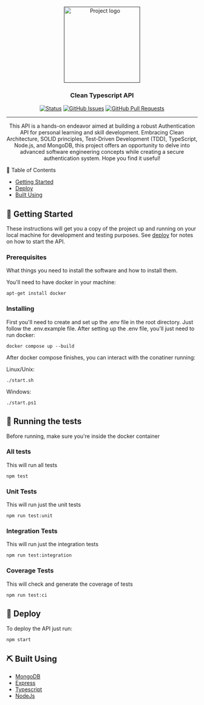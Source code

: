 <p align="center">
  <a href="" rel="noopener">
 <img width=200px height=200px src="https://cdn-icons-png.flaticon.com/512/10169/10169741.png" alt="Project logo"></a>
</p>

<h3 align="center">Clean Typescript API</h3>

<div align="center">

  [![Status](https://img.shields.io/badge/status-active-success.svg)]() 
  [![GitHub Issues](https://img.shields.io/github/issues/kylelobo/The-Documentation-Compendium.svg)](https://github.com/kylelobo/The-Documentation-Compendium/issues)
  [![GitHub Pull Requests](https://img.shields.io/github/issues-pr/kylelobo/The-Documentation-Compendium.svg)](https://github.com/kylelobo/The-Documentation-Compendium/pulls)

</div>

---

<p align="center">
  This API is a hands-on endeavor aimed at building a robust Authentication API for personal learning and skill development. Embracing Clean Architecture, SOLID principles, Test-Driven Development (TDD), TypeScript, Node.js, and MongoDB, this project offers an opportunity to delve into advanced software engineering concepts while creating a secure authentication system. Hope you find it useful!
</p

## 📝 Table of Contents
- [Getting Started](#getting_started)
- [Deploy](#deploy)
- [Built Using](#built_using)

## 🏁 Getting Started <a name = "getting_started"></a>
These instructions will get you a copy of the project up and running on your local machine for development and testing purposes. See [deploy](#deploy) for notes on how to start the API.

### Prerequisites
What things you need to install the software and how to install them.

You'll need to have docker in your machine:
```
apt-get install docker
```

### Installing
First you'll need to create and set up the .env file in the root directory. Just follow the .env.example file. 
After setting up the .env file, you'll just need to run docker:

```
docker compose up --build
```
After docker compose finishes, you can interact with the conatiner running:

Linux/Unix:
```
./start.sh
```
Windows:
```
./start.ps1
```
## 🔧 Running the tests <a name = "tests"></a>
Before running, make sure you're inside the docker container

### All tests
This will run all tests

```
npm test
```
### Unit Tests
This will run just the unit tests

```
npm run test:unit
```
### Integration Tests
This will run just the integration tests

```
npm run test:integration
```
### Coverage Tests
This will check and generate the coverage of tests

```
npm run test:ci
```

## 🎈 Deploy <a name="deploy"></a>
To deploy the API just run:

```
npm start
```

## ⛏️ Built Using <a name = "built_using"></a>
- [MongoDB](https://www.mongodb.com/)
- [Express](https://expressjs.com/)
- [Typescript](https://www.typescriptlang.org/)
- [NodeJs](https://nodejs.org/en/)
